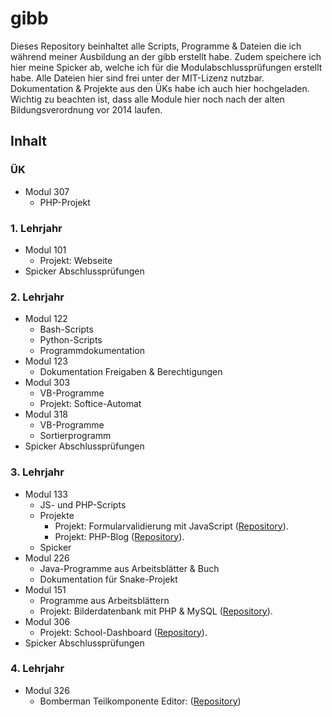 # gibb
Dieses Repository beinhaltet alle Scripts, Programme & Dateien die ich während meiner Ausbildung an der gibb erstellt habe. Zudem speichere ich hier meine Spicker ab, welche ich für die Modulabschlussprüfungen erstellt habe. Alle Dateien hier sind frei unter der MIT-Lizenz nutzbar. Dokumentation & Projekte aus den ÜKs habe ich auch hier hochgeladen. Wichtig zu beachten ist, dass alle Module hier noch nach der alten Bildungsverordnung vor 2014 laufen. 

## Inhalt
### ÜK
* Modul 307
  * PHP-Projekt

### 1. Lehrjahr
* Modul 101
  * Projekt: Webseite
* Spicker Abschlussprüfungen

### 2. Lehrjahr
* Modul 122
  * Bash-Scripts
  * Python-Scripts
  * Programmdokumentation
* Modul 123
  * Dokumentation Freigaben & Berechtigungen
* Modul 303
  * VB-Programme
  * Projekt: Softice-Automat
* Modul 318
  * VB-Programme
  * Sortierprogramm
* Spicker Abschlussprüfungen

### 3. Lehrjahr
* Modul 133
  * JS- und PHP-Scripts
  * Projekte
    * Projekt: Formularvalidierung mit JavaScript ([Repository](https://github.com/severinkaderli/Modul-133-Formularvalidierung)).
    * Projekt: PHP-Blog ([Repository](https://github.com/severinkaderli/Modul-133-Blog)).
  * Spicker
* Modul 226
  * Java-Programme aus Arbeitsblätter & Buch
  * Dokumentation für Snake-Projekt
* Modul 151
  * Programme aus Arbeitsblättern 
  * Projekt: Bilderdatenbank mit PHP & MySQL ([Repository](https://github.com/severinkaderli/Modul151-Projekt)).
* Modul 306
  * Projekt: School-Dashboard ([Repository](https://github.com/martyschaer/SchoolDashboard)). 
* Spicker Abschlussprüfungen

### 4. Lehrjahr
* Modul 326
  * Bomberman Teilkomponente Editor: ([Repository](https://github.com/severinkaderli/Modul-326-Labyrinth-Editor))
